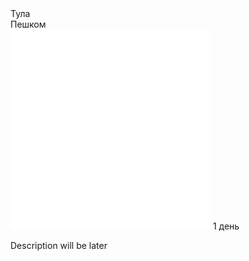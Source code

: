 <link rel="stylesheet" href="../components/css/style-markdown.css">
<div class="cover-container" style="background-image: url('yasnaya-polyana.jpg');">
	<div class="cover-text">
		<div class="cover-title">
            Тула
        </div>
		<div class="cover-description">
			<div>
				Пешком
			</div>
			<div>
				<img class="cover-icon" loading="lazy" src="../components/icon_time.png" alt=""  />
				<span>1 день</span>
			</div>
		</div>
	</div>
</div>

Description will be later